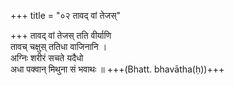 +++
title = "०२ तावद् वां तेजस्"

+++
तावद् वां तेजस् तति वीर्याणि  
तावच् चक्षुस् ततिधा वाजिनानि ।  
अग्निः शरीरं सचते यदैधो  
अधा पक्वान् मिथुना सं भवाथः ॥ +++(Bhatt. bhavātha(ḥ))+++